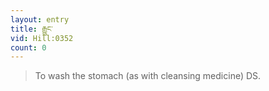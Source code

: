 ```yaml
---
layout: entry
title: རྒྱུང་
vid: Hill:0352
count: 0
---
```

> To wash the stomach (as with cleansing medicine) DS\.


